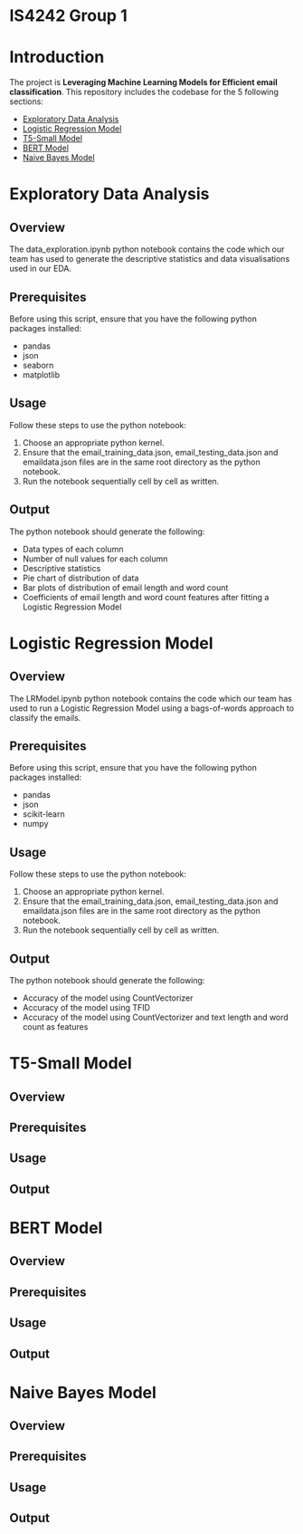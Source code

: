 # IS4242 Group 1

# Introduction
The project is **Leveraging Machine Learning Models for Efficient email classification**. This repository includes the codebase for the 5 following sections:
- [Exploratory Data Analysis](data_exploration.ipynb)
- [Logistic Regression Model](LRModel.ipynb)
- [T5-Small Model](train-t5-hf-email.py)
- [BERT Model](BERTModel.ipynb)
- [Naive Bayes Model](NaiveBayesModel.ipynb)

# Exploratory Data Analysis
## Overview
The data_exploration.ipynb python notebook contains the code which our team has used to generate the descriptive statistics and data visualisations used in our EDA.

## Prerequisites
Before using this script, ensure that you have the following python packages installed:
- pandas
- json
- seaborn
- matplotlib

## Usage
Follow these steps to use the python notebook:

1. Choose an appropriate python kernel.
2. Ensure that the email_training_data.json, email_testing_data.json and emaildata.json files are in the same root directory as the python notebook.
3. Run the notebook sequentially cell by cell as written.

## Output
The python notebook should generate the following:
- Data types of each column
- Number of null values for each column
- Descriptive statistics
- Pie chart of distribution of data
- Bar plots of distribution of email length and word count
- Coefficients of email length and word count features after fitting a Logistic Regression Model

# Logistic Regression Model
## Overview
The LRModel.ipynb python notebook contains the code which our team has used to run a Logistic Regression Model using a bags-of-words approach to classify the emails.

## Prerequisites
Before using this script, ensure that you have the following python packages installed:
- pandas
- json
- scikit-learn
- numpy

## Usage
Follow these steps to use the python notebook:

1. Choose an appropriate python kernel.
2. Ensure that the email_training_data.json, email_testing_data.json and emaildata.json files are in the same root directory as the python notebook.
3. Run the notebook sequentially cell by cell as written.

## Output
The python notebook should generate the following:
- Accuracy of the model using CountVectorizer
- Accuracy of the model using TFID
- Accuracy of the model using CountVectorizer and text length and word count as features

# T5-Small Model
## Overview

## Prerequisites

## Usage

## Output

# BERT Model
## Overview

## Prerequisites

## Usage

## Output

# Naive Bayes Model
## Overview

## Prerequisites

## Usage

## Output
